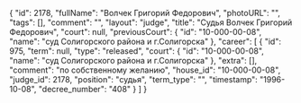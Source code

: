 {
    "id": 2178,
    "fullName": "Волчек Григорий Федорович",
    "photoURL": "",
    "tags": [],
    "comment": "",
    "layout": "judge",
    "title": "Судья Волчек Григорий Федорович",
    "court": null,
    "previousCourt": {
        "id": "10-000-00-08",
        "name": "суд Солигорского района и г.Солигорска"
    },
    "career": [
        {
            "id": 975,
            "term": null,
            "type": "released",
            "court": {
                "id": "10-000-00-08",
                "name": "суд Солигорского района и г.Солигорска"
            },
            "extra": [],
            "comment": "по собственному желанию",
            "house_id": "10-000-00-08",
            "judge_id": 2178,
            "position": "судья",
            "term_type": "",
            "timestamp": "1996-10-08",
            "decree_number": "408"
        }
    ]
}